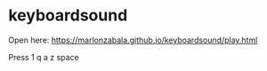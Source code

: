 # keyboardsound

Open here: https://marlonzabala.github.io/keyboardsound/play.html

Press 1 q a z space
